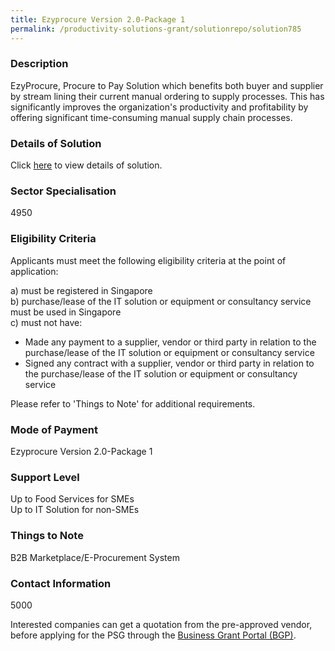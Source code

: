 ```yaml
---
title: Ezyprocure Version 2.0-Package 1
permalink: /productivity-solutions-grant/solutionrepo/solution785
---
```


### Description

EzyProcure, Procure to Pay Solution which benefits both buyer and supplier by stream lining their current manual ordering to supply processes. This has significantly improves the organization's productivity and profitability by offering significant time-consuming manual supply chain processes.

### Details of Solution

Click <a href='SINGAPORE E-BUSINESS PTE. LTD.' target='_blank' rel='noopener'>here</a> to view details of solution.

### Sector Specialisation

 4950 

### Eligibility Criteria

Applicants must meet the following eligibility criteria at the point of application:

a) must be registered in Singapore <br>
b) purchase/lease of the IT solution or equipment or consultancy service must be used in Singapore <br>
c) must not have:
- Made any payment to a supplier, vendor or third party in relation to the purchase/lease of the IT solution or equipment or consultancy service
- Signed any contract with a supplier, vendor or third party in relation to the purchase/lease of the IT solution or equipment or consultancy service

Please refer to 'Things to Note' for additional requirements.

### Mode of Payment
Ezyprocure Version 2.0-Package 1

### Support Level
Up to Food Services for SMEs <br>
Up to IT Solution for non-SMEs

### Things to Note
B2B Marketplace/E-Procurement System

### Contact Information
5000

Interested companies can get a quotation from the pre-approved vendor, before applying for the PSG through the <a target='_blank' rel='noopener' href='https://www.businessgrants.gov.sg/'>Business Grant Portal (BGP)</a>.
